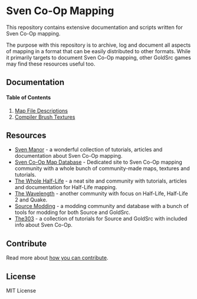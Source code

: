 # Sven Co-Op Mapping

This repository contains extensive documentation and scripts written for Sven Co-Op mapping.

The purpose with this repository is to archive, log and document all aspects of
mapping in a format that can be easily distributed to other formats. While it primarily targets to document Sven Co-Op mapping, other GoldSrc games may find these resources useful too.

## Documentation

#### Table of Contents

1. [Map File Descriptions](documentation/definitions/map-file-descriptions.md)
2. [Compiler Brush Textures](documentation/compiler-brush-textures.md)

## Resources

- [Sven Manor](https://sites.google.com/site/svenmanor/) - a wonderful collection of tutorials, articles and documentation about Sven Co-Op mapping.
- [Sven Co-Op Map Database](http://scmapdb.com) - Dedicated site to Sven Co-Op mapping community with a whole bunch of community-made maps, textures and tutorials.
- [The Whole Half-Life](http://twhl.info) - a neat site and community with tutorials, articles and documentation for Half-Life mapping.
- [The Wavelength](http://thewavelength.net) - another community with focus on Half-Life, Half-Life 2 and Quake.
- [Source Modding](http://www.sourcemodding.com) - a modding community and database with a bunch of tools for modding for both Source and GoldSrc.
- [The303](http://the303.org/tutorials/) - a collection of tutorials for Source and GoldSrc with included info about Sven Co-Op. 

## Contribute

Read more about [how you can contribute](.github/CONTRIBUTING.md).

## License

MIT License

